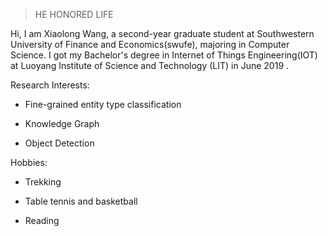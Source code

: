 > HE HONORED LIFE

Hi, I am Xiaolong Wang, a second-year graduate student at Southwestern University of Finance and Economics(swufe), majoring in Computer Science.  I got my Bachelor's degree in Internet of Things Engineering(IOT) at Luoyang Institute of Science and Technology (LIT) in June 2019 .

Research Interests:

- Fine-grained entity type classification

- Knowledge Graph

- Object Detection

Hobbies:

- Trekking

- Table tennis and basketball
- Reading 


